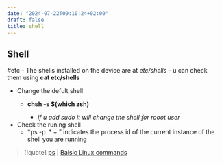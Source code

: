 ```yaml
---
date: "2024-07-22T09:10:24+02:00"
draft: false
title: shell
---
```


## Shell

#etc - The shells installed on the device are at *etc/shells* - u can
check them using **cat etc/shells**

-   Change the defult shell
    -   **chsh -s $(which zsh)**

        -   *if u add sudo it will change the shell for rooot user*
-   Check the runing shell
    -   \*ps -p
         \* −
        ” indicates the process id of the current instance of the shell
        you are running

> \[!quote\] [ps](/Notes/posts/Linux/commands/ps) \| [Baisic Linux
> commands](/Notes/posts/Linux/Linux_commands/Baisic_Linux_commands)
